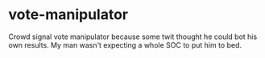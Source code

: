 # vote-manipulator
Crowd signal vote manipulator because some twit thought he could bot his own results. My man wasn't expecting a whole SOC to put him to bed.
